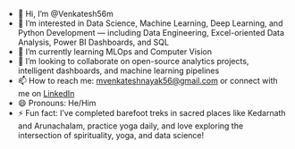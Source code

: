 - 👋 Hi, I’m @Venkatesh56m  
- 👀 I’m interested in Data Science, Machine Learning, Deep Learning, and Python Development — including Data Engineering, Excel-oriented Data Analysis, Power BI Dashboards, and SQL  
- 🌱 I’m currently learning MLOps and Computer Vision  
- 💞️ I’m looking to collaborate on open-source analytics projects, intelligent dashboards, and machine learning pipelines  
- 📫 How to reach me: [mvenkateshnayak56@gmail.com](mailto:mvenkateshnayak56@gmail.com) or connect with me on [LinkedIn](www.linkedin.com/in/maloth-venkatesh-7b5789349)  
- 😄 Pronouns: He/Him  
- ⚡ Fun fact: I’ve completed barefoot treks in sacred places like Kedarnath and Arunachalam, practice yoga daily, and love exploring the intersection of spirituality, yoga, and data science!
<!---
Venkatesh56m/Venkatesh56m is a ✨ special ✨ repository because its `README.md` (this file) appears on your GitHub profile.
You can click the Preview link to take a look at your changes.
--->

